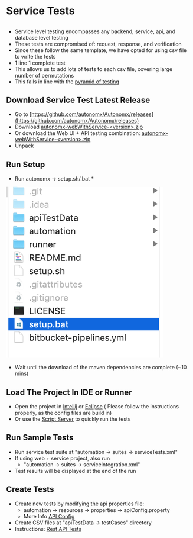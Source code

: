 # Service Tests

## 

* Service level testing encompasses any backend, service, api, and database level testing
* These tests are compromised of: request, response, and verification
* Since these follow the same template, we have opted for using csv file to write the tests
* 1 line 1 complete test 
* This allows us to add lots of tests to each csv file, covering large number of permutations
* This falls in line with the [pyramid of testing](https://app.gitbook.com/@ehsan-matean/s/autonomx/testing-tips/pyramid-of-testing)

## Download Service Test Latest Release

* Go to [https://github.com/autonomx/Autonomx/releases](https://github.com/autonomx/Autonomx/releases)
* Download [autonomx-webWithService-&lt;version&gt;.zip](https://github.com/autonomx/Autonomx/releases/download/v1.0.4/autonomx-webWithService-1.0.4.zip)
* Or download the Web UI + API testing combination: [autonomx-webWithService-&lt;version&gt;.zip](https://github.com/autonomx/Autonomx/releases/download/v1.0.4/autonomx-webWithService-1.0.4.zip)
* Unpack 

## Run Setup

* Run autonomx -&gt; setup.sh/.bat
  * 

![](../.gitbook/assets/image%20%2858%29.png)

* Wait until the download of the maven dependencies are complete \(~10 mins\)

## Load The Project In IDE or Runner

* Open the project in [Intellij](https://docs.autonomx.io/getting-started/ide/intellij) or [Eclipse](https://docs.autonomx.io/getting-started/ide/eclipse) \( Please follow the instructions properly, as the config files are build in\)
* Or use the [Script Server](https://docs.autonomx.io/script-runner-1/installation) to quickly run the tests

## Run Sample Tests

* Run service test suite at "automation -&gt; suites -&gt; serviceTests.xml"
* If using web + service project, also run 
  * "automation -&gt; suites -&gt; serviceIntegration.xml"
* Test results will be displayed at the end of the run

## Create Tests

* Create new tests by modifying the api properties file: 
  *  ⁨automation⁩ -&gt; ⁨resources⁩ -&gt; properties -&gt; apiConfig.property
  * More Info [API Config](https://docs.autonomx.io/configuration/apiconfig/api)
* Create CSV files at "apiTestData -&gt; testCases" directory
* Instructions: [Rest API Tests](https://docs.autonomx.io/service-level-testing/rest-api)

